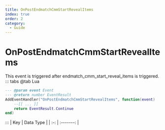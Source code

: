 ```yaml
---
title: OnPostEndmatchCmmStartRevealItems
index: true
order: 2
category:
  - Guide
---
```


# OnPostEndmatchCmmStartRevealItems
This event is triggered after endmatch_cmm_start_reveal_items is triggered.
::: tabs
@tab Lua
```lua
--- @param event Event
--- @return number EventResult
AddEventHandler("OnPostEndmatchCmmStartRevealItems", function(event)
    --[[ ... ]]
    return EventResult.Continue
end)
```

:::
| Key | Data Type |
| :-: | :-------: |